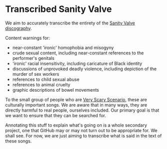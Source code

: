 # Transcribed Sanity Valve

We aim to accurately transcribe the entirety of the [Sanity Valve
discography][bc].

Content warnings for:
- near-constant 'ironic' homophobia and misogyny
- crude sexual content, including near-constant references to the performer's genitals
- 'ironic' racial insensitivity, including caricature of Black identity
- discussions of unprovoked deadly violence, including depiction of the murder of sex workers
- references to child sexual abuse
- references to animal cruelty
- graphic descriptions of bowel movements

To the small group of people who are [Very Scary Scenario][vss], these are
culturally important songs. We are aware that in many ways, they are directly
harmful to real people, ourselves included. Our primary goal is that we want to
ensure that they can be searched for.

Annotating this stuff to explain what's going on is a whole secondary project,
one that GitHub may or may not turn out to be appropriate for. We shall see.
For now, we are just aiming to transcribe what is said in the text of these
songs.

[bc]: https://sanityvalve.bandcamp.com "Sanity Valve's albums"
[vss]: https://vscary.co
